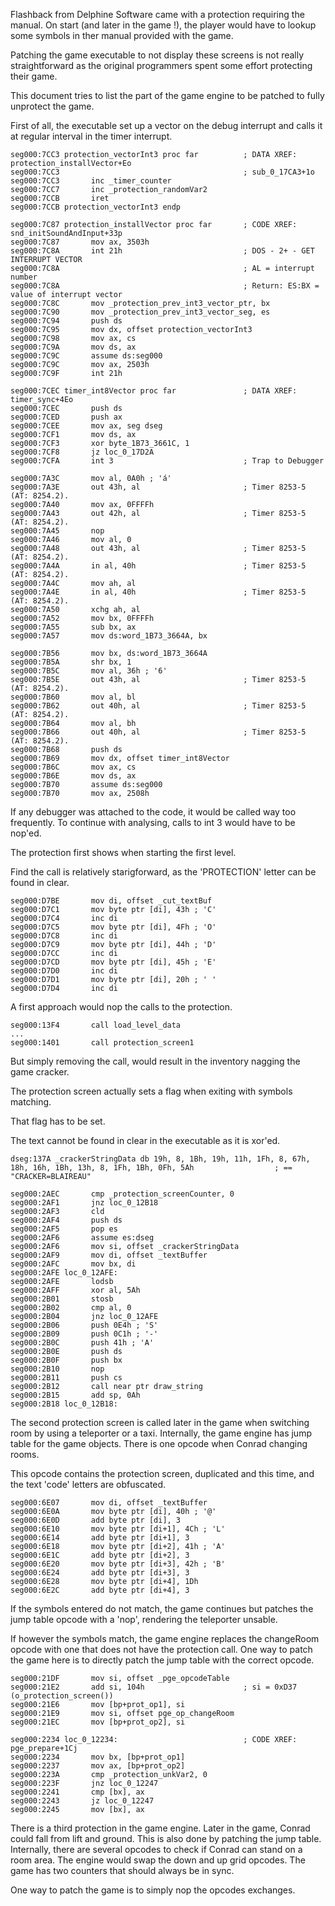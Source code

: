 
Flashback from Delphine Software came with a protection requiring the manual.
On start (and later in the game !), the player would have to lookup some symbols in ther manual provided with the game.

Patching the game executable to not display these screens is not really straightforward as the original programmers spent some effort protecting their game.

This document tries to list the part of the game engine to be patched to fully unprotect the game.



First of all, the executable set up a vector on the debug interrupt and calls it at regular interval in the timer interrupt.

```
seg000:7CC3 protection_vectorInt3 proc far          ; DATA XREF: protection_installVector+Eo
seg000:7CC3                                         ; sub_0_17CA3+1o
seg000:7CC3       inc _timer_counter
seg000:7CC7       inc _protection_randomVar2
seg000:7CCB       iret
seg000:7CCB protection_vectorInt3 endp

seg000:7C87 protection_installVector proc far       ; CODE XREF: snd_initSoundAndInput+33p
seg000:7C87       mov ax, 3503h
seg000:7C8A       int 21h                           ; DOS - 2+ - GET INTERRUPT VECTOR
seg000:7C8A                                         ; AL = interrupt number
seg000:7C8A                                         ; Return: ES:BX = value of interrupt vector
seg000:7C8C       mov _protection_prev_int3_vector_ptr, bx
seg000:7C90       mov _protection_prev_int3_vector_seg, es
seg000:7C94       push ds
seg000:7C95       mov dx, offset protection_vectorInt3
seg000:7C98       mov ax, cs
seg000:7C9A       mov ds, ax
seg000:7C9C       assume ds:seg000
seg000:7C9C       mov ax, 2503h
seg000:7C9F       int 21h 
```


```
seg000:7CEC timer_int8Vector proc far               ; DATA XREF: timer_sync+4Eo
seg000:7CEC       push ds
seg000:7CED       push ax
seg000:7CEE       mov ax, seg dseg
seg000:7CF1       mov ds, ax
seg000:7CF3       xor byte_1B73_3661C, 1
seg000:7CF8       jz loc_0_17D2A
seg000:7CFA       int 3                             ; Trap to Debugger

seg000:7A3C       mov al, 0A0h ; 'á'
seg000:7A3E       out 43h, al                       ; Timer 8253-5 (AT: 8254.2).
seg000:7A40       mov ax, 0FFFFh
seg000:7A43       out 42h, al                       ; Timer 8253-5 (AT: 8254.2).
seg000:7A45       nop
seg000:7A46       mov al, 0
seg000:7A48       out 43h, al                       ; Timer 8253-5 (AT: 8254.2).
seg000:7A4A       in al, 40h                        ; Timer 8253-5 (AT: 8254.2).
seg000:7A4C       mov ah, al
seg000:7A4E       in al, 40h                        ; Timer 8253-5 (AT: 8254.2).
seg000:7A50       xchg ah, al
seg000:7A52       mov bx, 0FFFFh
seg000:7A55       sub bx, ax
seg000:7A57       mov ds:word_1B73_3664A, bx

seg000:7B56       mov bx, ds:word_1B73_3664A
seg000:7B5A       shr bx, 1
seg000:7B5C       mov al, 36h ; '6'
seg000:7B5E       out 43h, al                       ; Timer 8253-5 (AT: 8254.2).
seg000:7B60       mov al, bl
seg000:7B62       out 40h, al                       ; Timer 8253-5 (AT: 8254.2).
seg000:7B64       mov al, bh
seg000:7B66       out 40h, al                       ; Timer 8253-5 (AT: 8254.2).
seg000:7B68       push ds
seg000:7B69       mov dx, offset timer_int8Vector
seg000:7B6C       mov ax, cs
seg000:7B6E       mov ds, ax
seg000:7B70       assume ds:seg000
seg000:7B70       mov ax, 2508h
```

If any debugger was attached to the code, it would be called way too frequently. To continue with analysing, calls to int 3 would have to be nop'ed.

The protection first shows when starting the first level.


Find the call is relatively starigforward, as the 'PROTECTION' letter can be found in clear.

```
seg000:D7BE       mov di, offset _cut_textBuf
seg000:D7C1       mov byte ptr [di], 43h ; 'C'
seg000:D7C4       inc di
seg000:D7C5       mov byte ptr [di], 4Fh ; 'O'
seg000:D7C8       inc di
seg000:D7C9       mov byte ptr [di], 44h ; 'D'
seg000:D7CC       inc di
seg000:D7CD       mov byte ptr [di], 45h ; 'E'
seg000:D7D0       inc di
seg000:D7D1       mov byte ptr [di], 20h ; ' '
seg000:D7D4       inc di
```

A first approach would nop the calls to the protection.

```
seg000:13F4       call load_level_data
...
seg000:1401       call protection_screen1
```

But simply removing the call, would result in the inventory nagging the game cracker.


The protection screen actually sets a flag when exiting with symbols matching.

That flag has to be set.

The text cannot be found in clear in the executable as it is xor'ed.

```
dseg:137A _crackerStringData db 19h, 8, 1Bh, 19h, 11h, 1Fh, 8, 67h, 18h, 16h, 1Bh, 13h, 8, 1Fh, 1Bh, 0Fh, 5Ah                  ; == "CRACKER=BLAIREAU"

seg000:2AEC       cmp _protection_screenCounter, 0
seg000:2AF1       jnz loc_0_12B18
seg000:2AF3       cld
seg000:2AF4       push ds
seg000:2AF5       pop es
seg000:2AF6       assume es:dseg
seg000:2AF6       mov si, offset _crackerStringData
seg000:2AF9       mov di, offset _textBuffer
seg000:2AFC       mov bx, di
seg000:2AFE loc_0_12AFE:
seg000:2AFE       lodsb
seg000:2AFF       xor al, 5Ah
seg000:2B01       stosb
seg000:2B02       cmp al, 0
seg000:2B04       jnz loc_0_12AFE
seg000:2B06       push 0E4h ; 'S'
seg000:2B09       push 0C1h ; '-'
seg000:2B0C       push 41h ; 'A'
seg000:2B0E       push ds
seg000:2B0F       push bx
seg000:2B10       nop
seg000:2B11       push cs
seg000:2B12       call near ptr draw_string
seg000:2B15       add sp, 0Ah
seg000:2B18 loc_0_12B18: 
```



The second protection screen is called later in the game when switching room by using a teleporter or a taxi.
Internally, the game engine has jump table for the game objects. There is one opcode when Conrad changing rooms.

This opcode contains the protection screen, duplicated and this time, and the text 'code' letters are obfuscated.

```
seg000:6E07       mov di, offset _textBuffer
seg000:6E0A       mov byte ptr [di], 40h ; '@'
seg000:6E0D       add byte ptr [di], 3
seg000:6E10       mov byte ptr [di+1], 4Ch ; 'L'
seg000:6E14       add byte ptr [di+1], 3
seg000:6E18       mov byte ptr [di+2], 41h ; 'A'
seg000:6E1C       add byte ptr [di+2], 3
seg000:6E20       mov byte ptr [di+3], 42h ; 'B'
seg000:6E24       add byte ptr [di+3], 3
seg000:6E28       mov byte ptr [di+4], 1Dh
seg000:6E2C       add byte ptr [di+4], 3
```

If the symbols entered do not match, the game continues but patches the jump table opcode with a 'nop', rendering the
teleporter unsable.

If however the symbols match, the game engine replaces the changeRoom opcode with one that does not have the protection call.
One way to patch the game here is to directly patch the jump table with the correct opcode.

```
seg000:21DF       mov si, offset _pge_opcodeTable
seg000:21E2       add si, 104h                      ; si = 0xD37 (o_protection_screen())
seg000:21E6       mov [bp+prot_op1], si
seg000:21E9       mov si, offset pge_op_changeRoom
seg000:21EC       mov [bp+prot_op2], si

seg000:2234 loc_0_12234:                            ; CODE XREF: pge_prepare+1Cj
seg000:2234       mov bx, [bp+prot_op1]
seg000:2237       mov ax, [bp+prot_op2]
seg000:223A       cmp _protection_unkVar2, 0
seg000:223F       jnz loc_0_12247
seg000:2241       cmp [bx], ax
seg000:2243       jz loc_0_12247
seg000:2245       mov [bx], ax
```



There is a third protection in the game engine. Later in the game, Conrad could fall from lift and ground. This is also done
by patching the jump table. Internally, there are several opcodes to check if Conrad can stand on a room area. The engine would swap
the down and up grid opcodes. The game has two counters that should always be in sync.

One way to patch the game is to simply nop the opcodes exchanges.

